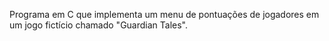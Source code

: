 Programa em C que implementa um menu de pontuações de jogadores em um jogo fictício chamado "Guardian Tales".